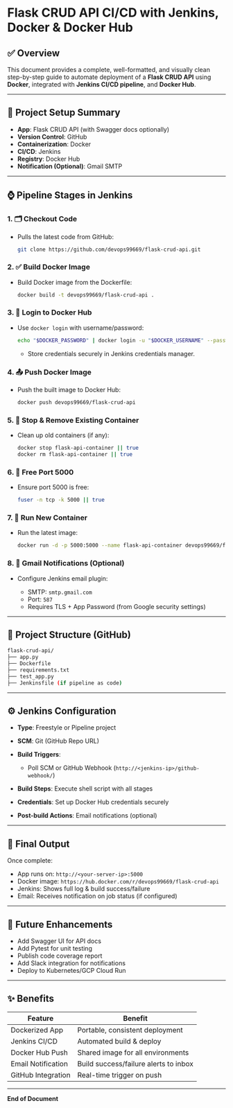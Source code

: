 # Flask CRUD API CI/CD with Jenkins, Docker & Docker Hub

## ✅ Overview

This document provides a complete, well-formatted, and visually clean step-by-step guide to automate deployment of a **Flask CRUD API** using **Docker**, integrated with **Jenkins CI/CD pipeline**, and **Docker Hub**.

---

## 🔧 Project Setup Summary

* **App**: Flask CRUD API (with Swagger docs optionally)
* **Version Control**: GitHub
* **Containerization**: Docker
* **CI/CD**: Jenkins
* **Registry**: Docker Hub
* **Notification (Optional)**: Gmail SMTP

---

## ⌚ Pipeline Stages in Jenkins

### 1. 🗂️ Checkout Code

* Pulls the latest code from GitHub:

  ```bash
  git clone https://github.com/devops99669/flask-crud-api.git
  ```

### 2. ✅ Build Docker Image

* Build Docker image from the Dockerfile:

  ```bash
  docker build -t devops99669/flask-crud-api .
  ```

### 3. 🔐 Login to Docker Hub

* Use `docker login` with username/password:

  ```bash
  echo "$DOCKER_PASSWORD" | docker login -u "$DOCKER_USERNAME" --password-stdin
  ```

  * Store credentials securely in Jenkins credentials manager.

### 4. 📤 Push Docker Image

* Push the built image to Docker Hub:

  ```bash
  docker push devops99669/flask-crud-api
  ```

### 5. 🛑 Stop & Remove Existing Container

* Clean up old containers (if any):

  ```bash
  docker stop flask-api-container || true
  docker rm flask-api-container || true
  ```

### 6. 🔎 Free Port 5000

* Ensure port 5000 is free:

  ```bash
  fuser -n tcp -k 5000 || true
  ```

### 7. 🚀 Run New Container

* Run the latest image:

  ```bash
  docker run -d -p 5000:5000 --name flask-api-container devops99669/flask-crud-api
  ```

### 8. 📧 Gmail Notifications (Optional)

* Configure Jenkins email plugin:

  * SMTP: `smtp.gmail.com`
  * Port: `587`
  * Requires TLS + App Password (from Google security settings)

---

## 📁 Project Structure (GitHub)

```bash
flask-crud-api/
├── app.py
├── Dockerfile
├── requirements.txt
├── test_app.py
├── Jenkinsfile (if pipeline as code)
```

---

## ⚙️ Jenkins Configuration

* **Type**: Freestyle or Pipeline project
* **SCM**: Git (GitHub Repo URL)
* **Build Triggers**:

  * Poll SCM or GitHub Webhook (`http://<jenkins-ip>/github-webhook/`)
* **Build Steps**: Execute shell script with all stages
* **Credentials**: Set up Docker Hub credentials securely
* **Post-build Actions**: Email notifications (optional)

---

## 🔹 Final Output

Once complete:

* App runs on: `http://<your-server-ip>:5000`
* Docker image: `https://hub.docker.com/r/devops99669/flask-crud-api`
* Jenkins: Shows full log & build success/failure
* Email: Receives notification on job status (if configured)

---

## 📆 Future Enhancements

* Add Swagger UI for API docs
* Add Pytest for unit testing
* Publish code coverage report
* Add Slack integration for notifications
* Deploy to Kubernetes/GCP Cloud Run

---

## ✨ Benefits

| Feature            | Benefit                               |
| ------------------ | ------------------------------------- |
| Dockerized App     | Portable, consistent deployment       |
| Jenkins CI/CD      | Automated build & deploy              |
| Docker Hub Push    | Shared image for all environments     |
| Email Notification | Build success/failure alerts to inbox |
| GitHub Integration | Real-time trigger on push             |

---

**End of Document**
